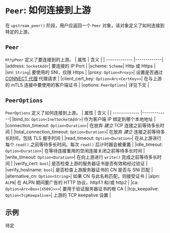 # `Peer`: 如何连接到上游

在 `upstream_peer()` 阶段，用户应返回一个 `Peer` 对象，该对象定义了如何连接到特定的上游。

## `Peer`
`HttpPeer` 定义了要连接到的上游。
| 属性      | 含义        |
| ------------- |-------------|
|address: `SocketAddr`| 要连接的 IP:Port |
|scheme: `Scheme`| Http 或 Https |
|sni: `String`| 要使用的 SNI，仅限 Https |
|proxy: `Option<Proxy>`| 设置是否通过 [CONNECT 代理](https://developer.mozilla.org/en-US/docs/Web/HTTP/Methods/CONNECT) 代理请求 |
|client_cert_key: `Option<Arc<CertKey>>`| 在与上游的 mTLS 连接中要使用的客户端证书 |
|options: `PeerOptions`| 详见下文 |


## `PeerOptions`
`PeerOptions` 定义了如何连接到上游。
| 属性      | 含义        |
| ------------- |-------------|
|bind_to: `Option<InetSocketAddr>`| 作为客户端 IP 绑定到哪个本地地址 |
|connection_timeout: `Option<Duration>`| 在放弃 *建立* TCP 连接之前等待多长时间 |
|total_connection_timeout: `Option<Duration>`| 在放弃 *建立* 连接之前等待多长时间，包括 TLS 握手时间 |
|read_timeout: `Option<Duration>`| 在从上游进行每个 `read()` 之前等待多长时间。每次 `read()` 后计时器会被重置 |
|idle_timeout: `Option<Duration>`| 在等待连接重用的空闲连接关闭之前等待多长时间 |
|write_timeout: `Option<Duration>`| 在向上游进行 `write()` 完成之前等待多长时间 |
|verify_cert: `bool`| 是否检查上游的服务器证书是否有效和经过验证 |
|verify_hostname: `bool`| 是否检查上游服务器证书的 CN 是否与 SNI 匹配 |
|alternative_cn: `Option<String>`| 如果 CN 与此名称匹配，则接受证书 |
|alpn: `ALPN`| 在 ALPN 期间要广告的 HTTP 协议，http1.1 和/或 http2 |
|ca: `Option<Arc<Box<[X509]>>>`| 要用于验证服务器证书的根 CA |
|tcp_keepalive: `Option<TcpKeepalive>`| 上游的 TCP keepalive 设置 |

## 示例
待定
